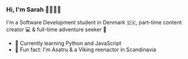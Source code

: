 ### Hi, I'm Sarah 👋🏼👩‍💻

I'm a Software Development student in Denmark 🇩🇰, part-time content creator 💻 & full-time adventure seeker 🧚

- 🌱 Currently learning Python and JavaScript 
- 🌵 Fun fact: I'm Asatru & a Viking reenactor in Scandinavia

<!--
**SarahsTech/SarahsTech** is a ✨ _special_ ✨ repository because its `README.md` (this file) appears on your GitHub profile.

Here are some ideas to get you started:

- 🔭 I’m currently working on ...
- 🌱 I’m currently learning ...
- 👯 I’m looking to collaborate on ...
- 🤔 I’m looking for help with ...
- 💬 Ask me about ...
- 📫 How to reach me: ...
- 😄 Pronouns: ...
- ⚡ Fun fact: ...
-->
